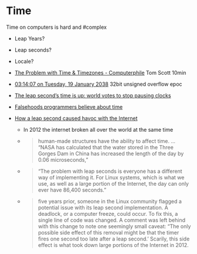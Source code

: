 Time
====

Time on computers is hard and #complex
* Leap Years?
* Leap seconds?
* Locale?

* [The Problem with Time & Timezones - Computerphile](https://www.youtube.com/watch?v=-5wpm-gesOY) Tom Scott 10min
* [03:14:07 on Tuesday, 19 January 2038](https://cookieplmonster.github.io/2022/02/17/year-2038-problem/) 32bit unsigned overflow epoc
* [The leap second’s time is up: world votes to stop pausing clocks](https://www.nature.com/articles/d41586-022-03783-5)
* [Falsehoods programmers believe about time](https://gist.github.com/timvisee/fcda9bbdff88d45cc9061606b4b923ca)
* [How a leap second caused havoc with the Internet](https://www.talesfromtheopsside.com/blog/how-a-leap-second-caused-havoc-with-the-internet/)
    * In 2012 the internet broken all over the world at the same time
    * > human-made structures have the ability to affect time. ... “NASA has calculated that the water stored in the Three Gorges Dam in China has increased the length of the day by 0.06 microseconds,”
    * > “The problem with leap seconds is everyone has a different way of implementing it. For Linux systems, which is what we use, as well as a large portion of the Internet, the day can only ever have 86,400 seconds.”
    * > five years prior, someone in the Linux community flagged a potential issue with its leap second implementation. A deadlock, or a computer freeze, could occur. To fix this, a single line of code was changed. A comment was left behind with this change to note one seemingly small caveat: “The only possible side effect of this removal might be that the timer fires one second too late after a leap second.’ Scarily, this side effect is what took down large portions of the Internet in 2012.
